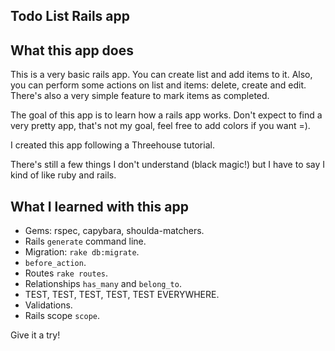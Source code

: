 ## Todo List Rails app

## What this app does

This is a very basic rails app. You can create list and add items to it. Also, you can perform some actions on list and items: delete, create and edit. There's also a very simple feature to mark items as completed.

The goal of this app is to learn how a rails app works. Don't expect to find a very pretty app, that's not my goal, feel free to add colors if you want =).

I created this app following a Threehouse tutorial. 

There's still a few things I don't understand (black magic!) but I have to say I kind of like ruby and rails.

## What I learned with this app

* Gems: rspec, capybara, shoulda-matchers.
* Rails `generate` command line.
* Migration: `rake db:migrate`.
* `before_action`.
* Routes `rake routes`.
* Relationships `has_many` and `belong_to`.
* TEST, TEST, TEST, TEST, TEST EVERYWHERE.
* Validations.
* Rails scope `scope`.

Give it a try!
